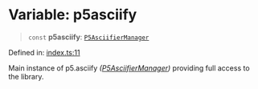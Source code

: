 # Variable: p5asciify

> `const` **p5asciify**: [`P5AsciifierManager`](../classes/P5AsciifierManager.md)

Defined in: [index.ts:11](https://github.com/humanbydefinition/p5.asciify/blob/1b5a6cba0c455984ce43c63ef29d11c26fd6ec65/src/lib/index.ts#L11)

Main instance of p5.asciify _([P5AsciifierManager](../classes/P5AsciifierManager.md))_ providing full access to the library.
